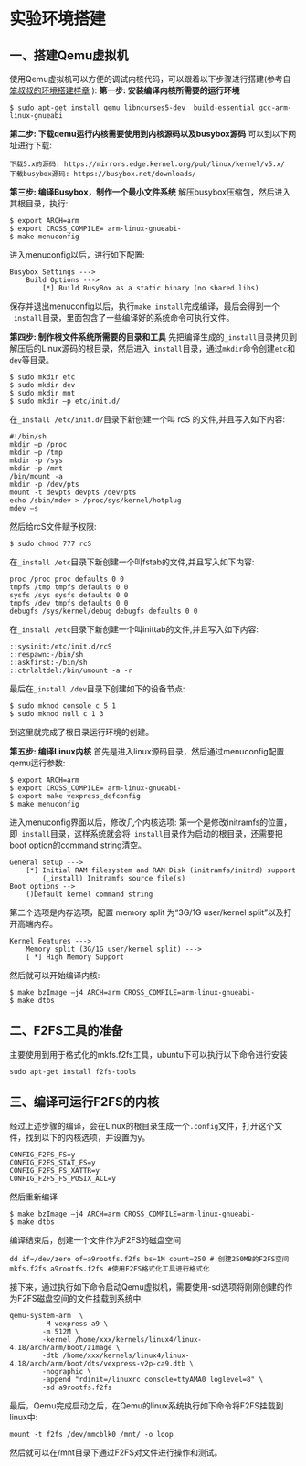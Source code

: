 # 实验环境搭建
## 一、搭建Qemu虚拟机
使用Qemu虚拟机可以方便的调试内核代码，可以跟着以下步骤进行搭建(参考自[笨叔叔的环境搭建样章](https://gitee.com/benshushu/runninglinuxkernel_4.0/raw/master/%E5%A5%94%E8%B7%91%E5%90%A7-linux%E5%86%85%E6%A0%B8-qemu%E8%B0%83%E8%AF%95%E5%86%85%E6%A0%B8-%E6%A0%B7%E7%AB%A0.pdf) ):
**第一步: 安装编译内核所需要的运行环境**
```shell
$ sudo apt-get install qemu libncurses5-dev  build-essential gcc-arm-linux-gnueabi
```

**第二步: 下载qemu运行内核需要使用到内核源码以及busybox源码**
可以到以下网址进行下载:
```
下载5.x的源码: https://mirrors.edge.kernel.org/pub/linux/kernel/v5.x/
下载busybox源码: https://busybox.net/downloads/
```

**第三步: 编译Busybox，制作一个最小文件系统**
解压busybox压缩包，然后进入其根目录，执行:
```shell
$ export ARCH=arm
$ export CROSS_COMPILE= arm-linux-gnueabi-
$ make menuconfig
```
进入menuconfig以后，进行如下配置:
```
Busybox Settings --->
	Build Options --->
		[*] Build BusyBox as a static binary (no shared libs)
```
保存并退出menuconfig以后，执行`make install`完成编译，最后会得到一个`_install`目录，里面包含了一些编译好的系统命令可执行文件。

**第四步: 制作根文件系统所需要的目录和工具**
先把编译生成的`_install`目录拷贝到解压后的Linux源码的根目录，然后进入`_install`目录，通过`mkdir`命令创建`etc`和`dev`等目录。
```
$ sudo mkdir etc
$ sudo mkdir dev
$ sudo mkdir mnt
$ sudo mkdir –p etc/init.d/
```
在`_install /etc/init.d/`目录下新创建一个叫 rcS 的文件,并且写入如下内容:
```shell
#!/bin/sh
mkdir –p /proc
mkdir –p /tmp
mkdir -p /sys
mkdir –p /mnt
/bin/mount -a
mkdir -p /dev/pts
mount -t devpts devpts /dev/pts
echo /sbin/mdev > /proc/sys/kernel/hotplug
mdev –s
```
然后给rcS文件赋予权限:
```shell
$ sudo chmod 777 rcS
```
在`_install /etc`目录下新创建一个叫fstab的文件,并且写入如下内容:
```shell
proc /proc proc defaults 0 0
tmpfs /tmp tmpfs defaults 0 0
sysfs /sys sysfs defaults 0 0
tmpfs /dev tmpfs defaults 0 0
debugfs /sys/kernel/debug debugfs defaults 0 0
```
在`_install /etc`目录下新创建一个叫inittab的文件,并且写入如下内容:
```shell
::sysinit:/etc/init.d/rcS
::respawn:-/bin/sh
::askfirst:-/bin/sh
::ctrlaltdel:/bin/umount -a -r
```
最后在`_install /dev`目录下创建如下的设备节点:
```shell
$ sudo mknod console c 5 1
$ sudo mknod null c 1 3
```
到这里就完成了根目录运行环境的创建。

**第五步: 编译Linux内核**
首先是进入linux源码目录，然后通过menuconfig配置qemu运行参数:
```shell
$ export ARCH=arm
$ export CROSS_COMPILE= arm-linux-gnueabi-
$ export make vexpress_defconfig
$ make menuconfig
```
进入menuconfig界面以后，修改几个内核选项:
第一个是修改initramfs的位置，即`_install`目录，这样系统就会将`_install`目录作为启动的根目录，还需要把boot option的command string清空。
```
General setup --->
	[*] Initial RAM filesystem and RAM Disk (initramfs/initrd) support
		(_install) Initramfs source file(s)
Boot options -->
	()Default kernel command string
```
第二个选项是内存选项，配置 memory split 为“3G/1G user/kernel split”以及打开高端内存。
```
Kernel Features --->
	Memory split (3G/1G user/kernel split) --->
	[ *] High Memory Support
```
然后就可以开始编译内核:
```shell
$ make bzImage –j4 ARCH=arm CROSS_COMPILE=arm-linux-gnueabi-
$ make dtbs
```

## 二、F2FS工具的准备
主要使用到用于格式化的mkfs.f2fs工具，ubuntu下可以执行以下命令进行安装
```shell
sudo apt-get install f2fs-tools
```
## 三、编译可运行F2FS的内核
经过上述步骤的编译，会在Linux的根目录生成一个`.config`文件，打开这个文件，找到以下的内核选项，并设置为y。
```
CONFIG_F2FS_FS=y
CONFIG_F2FS_STAT_FS=y
CONFIG_F2FS_FS_XATTR=y
CONFIG_F2FS_FS_POSIX_ACL=y
```
然后重新编译
```shell
$ make bzImage –j4 ARCH=arm CROSS_COMPILE=arm-linux-gnueabi-
$ make dtbs
```
编译结束后，创建一个文件作为F2FS的磁盘空间
```shell
dd if=/dev/zero of=a9rootfs.f2fs bs=1M count=250 # 创建250MB的F2FS空间
mkfs.f2fs a9rootfs.f2fs #使用F2FS格式化工具进行格式化
```

接下来，通过执行如下命令启动Qemu虚拟机，需要使用-sd选项将刚刚创建的作为F2FS磁盘空间的文件挂载到系统中:
```shell
qemu-system-arm  \
        -M vexpress-a9 \
        -m 512M \
        -kernel /home/xxx/kernels/linux4/linux-4.18/arch/arm/boot/zImage \
        -dtb /home/xxx/kernels/linux4/linux-4.18/arch/arm/boot/dts/vexpress-v2p-ca9.dtb \
        -nographic \
        -append "rdinit=/linuxrc console=ttyAMA0 loglevel=8" \
        -sd a9rootfs.f2fs
```

最后，Qemu完成启动之后，在Qemu的linux系统执行如下命令将F2FS挂载到linux中:
```shell
mount -t f2fs /dev/mmcblk0 /mnt/ -o loop
```
然后就可以在/mnt目录下通过F2FS对文件进行操作和测试。

